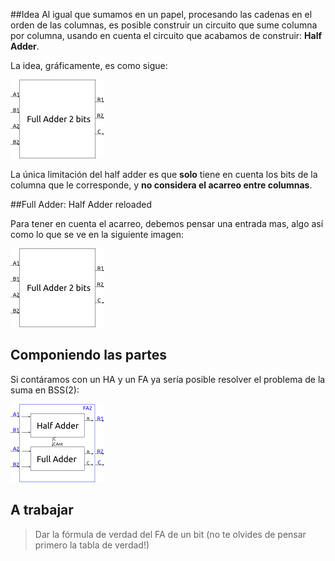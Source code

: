 ##Idea
Al igual que sumamos en un papel, procesando las cadenas en el orden de las columnas, es posible construir un circuito que sume columna por columna, usando en cuenta el circuito que acabamos de construir: **Half Adder**.

La idea, gráficamente, es como sigue:

![alt text](https://github.com/Orga-UNQ/mumuki-guia-bajo-nivel-logica-digital/blob/master/assets/fa2.png?raw=true "Full Adder de 2 bit")

La única limitación del half adder es que **solo** tiene en cuenta los bits de la columna que le corresponde, y **no considera el acarreo entre columnas**. 

##Full Adder: Half Adder reloaded

Para tener en cuenta el acarreo, debemos pensar una entrada mas, algo así como lo que se ve en la siguiente imagen:


![alt text](https://github.com/Orga-UNQ/mumuki-guia-bajo-nivel-logica-digital/blob/master/assets/fa1.png?raw=true "Full Adder de 1 bit")


## Componiendo las partes

Si contáramos con un HA y un FA ya sería posible resolver el problema de la suma en BSS(2):

![alt text](https://github.com/Orga-UNQ/mumuki-guia-bajo-nivel-logica-digital/blob/master/assets/fa2-circuito.png?raw=true "Implementacion del Full Adder de 2 bit")

## A trabajar
> Dar la fórmula de verdad del FA de un bit (no te olvides de pensar primero la tabla de verdad!)


